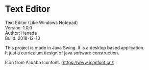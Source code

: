 # Text Editor

Text Editor (Like Windows Notepad)   
Version: 1.0.0  
Author: Hanada  
Build: 2018-12-10  

This project is made in Java Swing. It is a desktop based application.  
It just a curriculum design of java software construction.  

Icon from Alibaba Iconfont. (https://www.iconfont.cn/)
